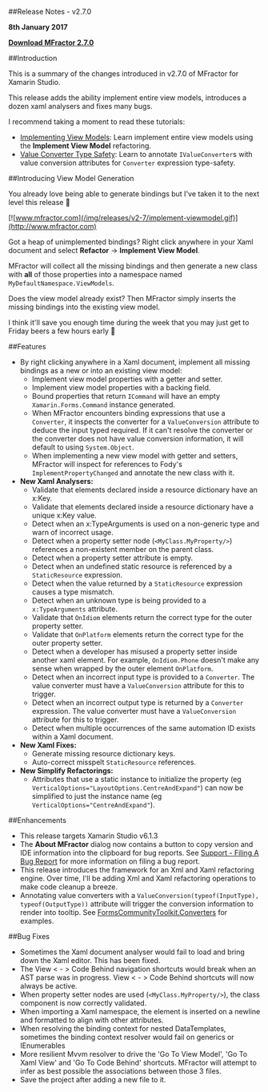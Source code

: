 
##Release Notes - v2.7.0

**8th January 2017**

**[Download MFractor 2.7.0](http://addins.mfractor.com/releases/2.07.00/MFractor.MFractor_2.07.00.mpack)**

##Introduction

This is a summary of the changes introduced in v2.7.0 of MFractor for Xamarin Studio.

This release adds the ability implement entire view models, introduces a dozen xaml analysers and fixes many bugs.

I recommend taking a moment to read these tutorials:

 * [Implementing View Models](/xamarin-forms/implementing-view-models.md): Learn implement entire view models using the **Implement View Model** refactoring.
 * [Value Converter Type Safety](/xamarin-forms/value-converter-type-safety.md): Learn to annotate `IValueConverter`s with value conversion attributes for `Converter` expression type-safety.

##Introducing View Model Generation

You already love being able to generate bindings but I've taken it to the next level this release 💪

[![www.mfractor.com](/img/releases/v2-7/implement-viewmodel.gif)](http://www.mfractor.com)

Got a heap of unimplemented bindings? Right click anywhere in your Xaml document and select **Refactor** -> **Implement View Model**.

MFractor will collect all the missing bindings and then generate a new class with **all** of those properties into a namespace named `MyDefaultNamespace.ViewModels`.

Does the view model already exist? Then MFractor simply inserts the missing bindings into the existing view model.

I think it'll save you enough time during the week that you may just get to Friday beers a few hours early 🍻

##Features

 - By right clicking anywhere in a Xaml document, implement all missing bindings as a new or into an existing view model:
 	- Implement view model properties with a getter and setter.
 	- Implement view model properties with a backing field.
 	- Bound properties that return `ICommand` will have an empty `Xamarin.Forms.Command` instance generated.
 	- When MFractor encounters binding expressions that use a `Converter`, it inspects the converter for a `ValueConversion` attribute to deduce the input typed required. If it can't resolve the converter or the converter does not have value conversion information, it will default to using `System.Object`.
 	- When implementing a new view model with getter and setters, MFractor will inspect for references to Fody's `ImplementPropertyChanged` and annotate the new class with it.
 - **New Xaml Analysers:**
 	- Validate that elements declared inside a resource dictionary have an x:Key.
 	- Validate that elements declared inside a resource dictionary have a unique x:Key value.
 	- Detect when an x:TypeArguments is used on a non-generic type and warn of incorrect usage.
 	- Detect when a property setter node (`<MyClass.MyProperty/>`) references a non-existent member on the parent class.
 	- Detect when a property setter attribute is empty.
 	- Detect when an undefined static resource is referenced by a `StaticResource` expression.
 	- Detect when the value returned by a `StaticResource` expression causes a type mismatch.
 	- Detect when an unknown type is being provided to a `x:TypeArguments` attribute.
 	- Validate that `OnIdiom` elements return the correct type for the outer property setter.
 	- Validate that `OnPlatform` elements return the correct type for the outer property setter.
 	- Detect when a developer has misused a property setter inside another xaml element. For example, `OnIdiom.Phone` doesn't make any sense when wrapped by the outer element `OnPlatform`.
 	- Detect when an incorrect input type is provided to a `Converter`. The value converter must have a `ValueConversion` attribute for this to trigger.
 	- Detect when an incorrect output type is returned by a `Converter` expression. The value converter must have a `ValueConversion` attribute for this to trigger.
 	- Detect when multiple occurrences of the same automation ID exists within a Xaml document.
 - **New Xaml Fixes:**
 	- Generate missing resource dictionary keys.
 	- Auto-correct misspelt `StaticResource` references.
 - **New Simplify Refactorings:**
 	- Attributes that use a static instance to initialize the property (eg `VerticalOptions="LayoutOptions.CentreAndExpand"`) can now be simplified to just the instance name (eg `VerticalOptions="CentreAndExpand"`).

##Enhancements

 - This release targets Xamarin Studio v6.1.3
 - The **About MFractor** dialog now contains a button to copy version and IDE information into the clipboard for bug reports. See [Support - Filing A Bug Report](/faq.md#how-do-i-file-a-bug-report) for more information on filing a bug report.
 - This release introduces the framework for an Xml and Xaml refactoring engine. Over time, I'll be adding Xml and Xaml refactoring operations to make code cleanup a breeze.
 - Annotating value converters with a `ValueConversion(typeof(InputType), typeof(OutputType))` attribute will trigger the conversion information to render into tooltip. See [FormsCommunityToolkit.Converters](https://github.com/FormsCommunityToolkit/Converters) for examples.

##Bug Fixes

 - Sometimes the Xaml document analyser would fail to load and bring down the Xaml editor. This has been fixed.
 - The View < - > Code Behind navigation shortcuts would break when an AST parse was in progress. View < - > Code Behind shortcuts will now always be active.
 - When property setter nodes are used (`<MyClass.MyProperty/>`), the class component is now correctly validated.
 - When importing a Xaml namespace, the element is inserted on a newline and formatted to align with other attributes.
 - When resolving the binding context for nested DataTemplates, sometimes the binding context resolver would fail on generics or IEnumerables
 - More resilient Mvvm resolver to drive the 'Go To View Model', 'Go To Xaml View' and 'Go To Code Behind' shortcuts. MFractor will attempt to infer as best possible the associations between those 3 files.
 - Save the project after adding a new file to it.
